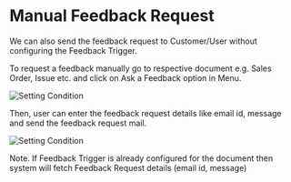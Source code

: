 # Manual Feedback Request

We can also send the feedback request to Customer/User without configuring the
Feedback Trigger.

To request a feedback manually go to respective document e.g. Sales Order, Issue etc.
and click on Ask a Feedback option in Menu.

<img class="screenshot" alt="Setting Condition" src="{{docs_base_url}}/assets/img/setup/feedback/manual-feedback-request-option.png">

Then, user can enter the feedback request details like email id, message and send the
feedback request mail.

<img class="screenshot" alt="Setting Condition" src="{{docs_base_url}}/assets/img/setup/feedback/manual-feedback-request.png">

Note. If Feedback Trigger is already configured for the document then system will fetch
Feedback Request details (email id, message)
